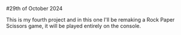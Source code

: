 #29th of October 2024

This is my fourth project and in this one I'll be remaking a Rock Paper Scissors game, it will be played entirely on the console.